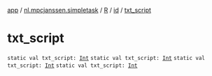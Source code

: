 [app](../../../index.md) / [nl.mpcjanssen.simpletask](../../index.md) / [R](../index.md) / [id](index.md) / [txt_script](.)

# txt_script

`static val txt_script: `[`Int`](https://kotlinlang.org/api/latest/jvm/stdlib/kotlin/-int/index.html)
`static val txt_script: `[`Int`](https://kotlinlang.org/api/latest/jvm/stdlib/kotlin/-int/index.html)
`static val txt_script: `[`Int`](https://kotlinlang.org/api/latest/jvm/stdlib/kotlin/-int/index.html)
`static val txt_script: `[`Int`](https://kotlinlang.org/api/latest/jvm/stdlib/kotlin/-int/index.html)